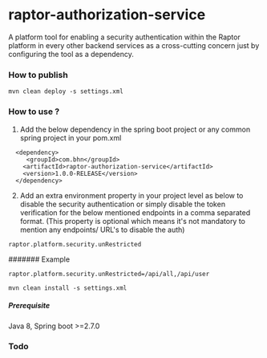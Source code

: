 # raptor-authorization-service


A platform tool for enabling a security authentication within the Raptor platform in every other backend services as a cross-cutting concern just by configuring the tool
as a dependency.

### How to publish

```
mvn clean deploy -s settings.xml
```

### How to use ?


1. Add the below dependency in the spring boot project or any common spring project in your pom.xml

```
  <dependency>
     <groupId>com.bhn</groupId>
    <artifactId>raptor-authorization-service</artifactId>
    <version>1.0.0-RELEASE</version>
  </dependency>
```

2. Add an extra environment property in your project level as below to disable the security authentication or simply disable the token verification
   for the below mentioned endpoints in a comma separated format. (This property is optional which means it's not mandatory to mention any endpoints/ URL's to disable the auth)

```
raptor.platform.security.unRestricted
```

####### Example

```
raptor.platform.security.unRestricted=/api/all,/api/user
```


```
mvn clean install -s settings.xml
```

##### Prerequisite

Java 8,
Spring boot >=2.7.0

### Todo




